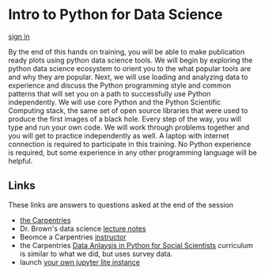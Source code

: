 # Intro to Python for Data Science 

[sign in]()


By the end of this hands on training, you will be able to make publication ready plots using python data science tools. We will begin by exploring the python data science ecosystem to orient you to the what popular tools are and why they are popular.  Next, we will use loading and analyzing data to experience and discuss the Python programming style and common patterns that will set you on a path to successfully use Python independently. We will use core Python and the Python Scientific Computing stack, the same set of open source libraries that were used to produce the first images of a black hole. Every step of the way, you will type and run your own code.  We will work through problems together and you will get to practice independently as well.  A laptop with internet connection is required to participate in this training.  No Python experience is required, but some experience in any other programming language will be helpful.  

## Links

These links are answers to questions asked at the end of the session

- [the Carpentries](https://carpentries.org/)
- Dr. Brown's data science [lecture notes](https://rhodyprog4ds.github.io/BrownFall22/)
- Beomce a Carpentries [instructor](https://carpentries.org/become-instructor/)
- the Carpentries [Data Anlaysis in Python for Social Scientists](https://datacarpentry.org/python-socialsci/) curriculum is similar to what we did, but uses survey data. 
- launch [your own jupyter lite instance](https://github.com/jupyterlite/demo)
